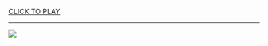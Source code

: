 
<a href="https://premium76.site?title=nfl_games_tomorrow&ref=13M">CLICK TO PLAY</a></h3>
<hr>

<a href="https://premium76.site?title=nfl_games_tomorrow&ref=13M"><img src="https://clearcache.store/games.png"></a>


